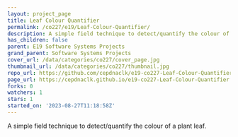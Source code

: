 ```yaml
---
layout: project_page
title: Leaf Colour Quantifier
permalink: /co227/e19/Leaf-Colour-Quantifier/
description: A simple field technique to detect/quantify the colour of a plant leaf.
has_children: false
parent: E19 Software Systems Projects
grand_parent: Software Systems Projects
cover_url: /data/categories/co227/cover_page.jpg
thumbnail_url: /data/categories/co227/thumbnail.jpg
repo_url: https://github.com/cepdnaclk/e19-co227-Leaf-Colour-Quantifier
page_url: https://cepdnaclk.github.io/e19-co227-Leaf-Colour-Quantifier
forks: 0
watchers: 1
stars: 1
started_on: '2023-08-27T11:18:58Z'
---
```


A simple field technique to detect/quantify the colour of a plant leaf.